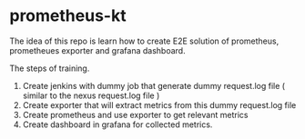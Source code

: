 # prometheus-kt

The idea of this repo is learn how to create E2E solution of prometheus, prometheues exporter and grafana dashboard.

The steps of training.

1. Create jenkins with dummy job that generate dummy request.log file ( similar to the nexus request.log file )
2. Create exporter that will extract metrics from this dummy request.log file
3. Create prometheus and use exporter to get relevant metrics
4. Create dashboard in grafana for collected metrics.

